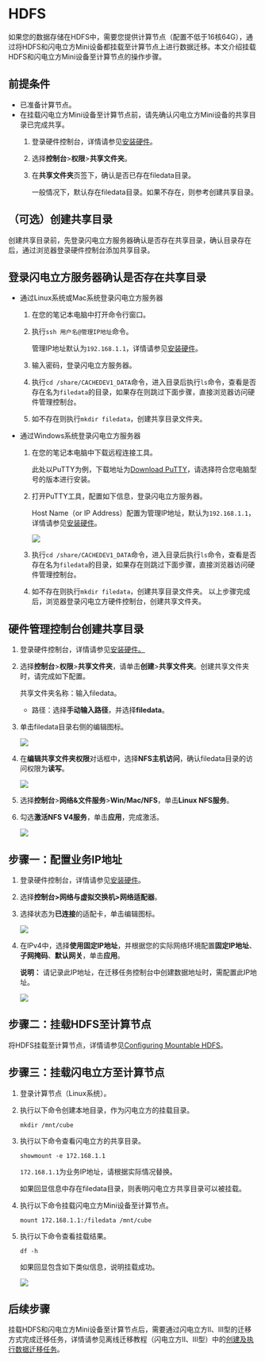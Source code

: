 # HDFS

如果您的数据存储在HDFS中，需要您提供计算节点（配置不低于16核64G），通过将HDFS和闪电立方Mini设备都挂载至计算节点上进行数据迁移。本文介绍挂载HDFS和闪电立方Mini设备至计算节点的操作步骤。

## 前提条件

-   已准备计算节点。
-   在挂载闪电立方Mini设备至计算节点前，请先确认闪电立方Mini设备的共享目录已完成共享。
    1.  登录硬件控制台，详情请参见[安装硬件](/cn.zh-CN/离线迁移教程（闪电立方Mini型）/迁移实施/安装硬件.md)。

    2.  选择**控制台**\>**权限**\>**共享文件夹**。

    3.  在**共享文件夹**页签下，确认是否已存在filedata目录。

        一般情况下，默认存在filedata目录。如果不存在，则参考创建共享目录。


## （可选）创建共享目录

创建共享目录前，先登录闪电立方服务器确认是否存在共享目录，确认目录存在后，通过浏览器登录硬件控制台添加共享目录。

## 登录闪电立方服务器确认是否存在共享目录

-   通过Linux系统或Mac系统登录闪电立方服务器

    1.  在您的笔记本电脑中打开命令行窗口。

    2.  执行`ssh 用户名@管理IP地址`命令。

        管理IP地址默认为`192.168.1.1`，详情请参见[安装硬件](/cn.zh-CN/离线迁移教程（闪电立方Mini型）/迁移实施/安装硬件.md)。

    3.  输入密码，登录闪电立方服务器。

    4.  执行`cd /share/CACHEDEV1_DATA`命令，进入目录后执行`ls`命令，查看是否存在名为`filedata`的目录，如果存在则跳过下面步骤，直接浏览器访问硬件管理控制台。
    5.  如不存在则执行`mkdir filedata`，创建共享目录文件夹。
-   通过Windows系统登录闪电立方服务器

    1.  在您的笔记本电脑中下载远程连接工具。

        此处以PuTTY为例，下载地址为[Download PuTTY](https://www.chiark.greenend.org.uk/~sgtatham/putty/latest.html)，请选择符合您电脑型号的版本进行安装。

    2.  打开PuTTY工具，配置如下信息，登录闪电立方服务器。

        Host Name（or IP Address）配置为管理IP地址，默认为`192.168.1.1`，详情请参见[安装硬件](/cn.zh-CN/离线迁移教程（闪电立方Mini型）/迁移实施/安装硬件.md)。

        ![](http://docs-aliyun.cn-hangzhou.oss.aliyun-inc.com/assets/pic/145498/cn_zh/1575272146600/%E6%8E%A5%E5%85%A5%E6%95%B0%E6%8D%AE%E6%BA%90-001.png)

    3.  执行`cd /share/CACHEDEV1_DATA`命令，进入目录后执行`ls`命令，查看是否存在名为`filedata`的目录，如果存在则跳过下面步骤，直接浏览器访问硬件管理控制台。
    4.  如不存在则执行`mkdir filedata`，创建共享目录文件夹。 以上步骤完成后，浏览器登录闪电立方硬件控制台，创建共享文件夹。

## 硬件管理控制台创建共享目录

1.  登录硬件控制台，详情请参见[安装硬件。](/cn.zh-CN/离线迁移教程（闪电立方Mini型）/迁移实施/安装硬件.md)

2.  选择**控制台**\>**权限**\>**共享文件夹**，请单击**创建**\>**共享文件夹**。创建共享文件夹时，请完成如下配置。

    共享文件夹名称：输入filedata。

    -   路径：选择**手动输入路径**，并选择**filedata**。
3.  单击filedata目录右侧的编辑图标。

    ![](http://docs-aliyun.cn-hangzhou.oss.aliyun-inc.com/assets/pic/145506/cn_zh/1575278791921/%E6%8E%A5%E5%85%A5%E6%95%B0%E6%8D%AE%E6%BA%90-%E6%8C%82%E8%BD%BD-005.png)

4.  在**编辑共享文件夹权限**对话框中，选择**NFS主机访问**，确认filedata目录的访问权限为**读写**。

    ![](http://docs-aliyun.cn-hangzhou.oss.aliyun-inc.com/assets/pic/145506/cn_zh/1575279606632/%E6%8E%A5%E5%85%A5%E6%95%B0%E6%8D%AE%E6%BA%90-%E6%8C%82%E8%BD%BD-006.png)

5.  选择**控制台**\>**网络&文件服务**\>**Win/Mac/NFS**，单击**Linux NFS服务**。

6.  勾选**激活NFS V4服务**，单击**应用**，完成激活。

    ![](http://docs-aliyun.cn-hangzhou.oss.aliyun-inc.com/assets/pic/145506/cn_zh/1575280820286/%E6%8E%A5%E5%85%A5%E6%95%B0%E6%8D%AE%E6%BA%90-%E6%8C%82%E8%BD%BD-003.png)


## 步骤一：配置业务IP地址

1.  登录硬件控制台，详情请参见[安装硬件](/cn.zh-CN/离线迁移教程（闪电立方Mini型）/迁移实施/安装硬件.md)。

2.  选择**控制台\>网络与虚拟交换机\>网络适配器**。

3.  选择状态为**已连接**的适配卡，单击编辑图标。

    ![](http://docs-aliyun.cn-hangzhou.oss.aliyun-inc.com/assets/pic/145500/cn_zh/1575273855276/%E6%8E%A5%E5%85%A5%E6%95%B0%E6%8D%AE%E6%BA%90-%E7%BD%91%E5%8F%A3-001.png)

4.  在IPv4中，选择**使用固定IP地址**，并根据您的实际网络环境配置**固定IP地址**、**子网掩码**、**默认网关**，单击**应用**。

    **说明：** 请记录此IP地址，在迁移任务控制台中创建数据地址时，需配置此IP地址。

    ![](http://docs-aliyun.cn-hangzhou.oss.aliyun-inc.com/assets/pic/119543/cn_zh/1558424094029/Image%2050.png)


## 步骤二：挂载HDFS至计算节点

将HDFS挂载至计算节点，详情请参见[Configuring Mountable HDFS](https://docs.cloudera.com/documentation/enterprise/5-7-x/topics/cdh_ig_hdfs_mountable.html)。

## 步骤三：挂载闪电立方至计算节点

1.  登录计算节点（Linux系统）。

2.  执行以下命令创建本地目录，作为闪电立方的挂载目录。

    `mkdir /mnt/cube`

3.  执行以下命令查看闪电立方的共享目录。

    `showmount -e 172.168.1.1`

    `172.168.1.1`为业务IP地址，请根据实际情况替换。

    如果回显信息中存在filedata目录，则表明闪电立方共享目录可以被挂载。

4.  执行以下命令挂载闪电立方Mini设备至计算节点。

    `mount 172.168.1.1:/filedata /mnt/cube`

5.  执行以下命令查看挂载结果。

    `df -h`

    如果回显包含如下类似信息，说明挂载成功。

    ![](http://docs-aliyun.cn-hangzhou.oss.aliyun-inc.com/assets/pic/145506/cn_zh/1575342409513/%E6%8E%A5%E5%85%A5%E6%95%B0%E6%8D%AE%E6%BA%90-%E6%8C%82%E8%BD%BD-007.png)


## 后续步骤

挂载HDFS和闪电立方Mini设备至计算节点后，需要通过闪电立方II、III型的迁移方式完成迁移任务，详情请参见离线迁移教程（闪电立方II、III型）中的[创建及执行数据迁移任务](/cn.zh-CN/离线迁移教程（闪电立方II、III型）/迁移实施/创建及执行数据迁移任务.md)。

